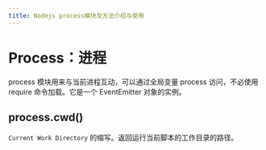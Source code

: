 ```yaml
---
title: Nodejs process模块及方法介绍与使用
---
```


# Process：进程

process 模块用来与当前进程互动，可以通过全局变量 process 访问，不必使用 require 命令加载。它是一个 EventEmitter 对象的实例。

## process.cwd()

`Current Work Directory` 的缩写。返回运行当前脚本的工作目录的路径。
